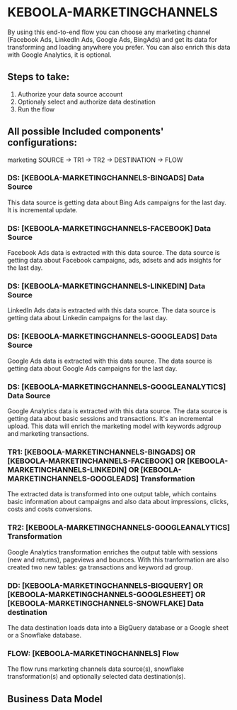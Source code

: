 # KEBOOLA-MARKETINGCHANNELS

By using this end-to-end flow you can choose any marketing channel (Facebook Ads, LinkedIn Ads, Google Ads, BingAds) and get its data for transforming and loading anywhere you prefer. You can also enrich this data with Google Analytics, it is optional.

## Steps to take:
1. Authorize your data source account
2. Optionaly select and authorize data destination
3. Run the flow

## All possible Included components' configurations:

marketing SOURCE -> TR1 -> TR2 -> DESTINATION -> FLOW

### DS: [KEBOOLA-MARKETINGCHANNELS-BINGADS] Data Source

This data source is getting data about Bing Ads campaigns for the last day. It is incremental update.

### DS: [KEBOOLA-MARKETINGCHANNELS-FACEBOOK] Data Source

Facebook Ads data is extracted with this data source. The data source is getting data about Facebook campaigns, ads, adsets and ads insights for the last day.

### DS: [KEBOOLA-MARKETINGCHANNELS-LINKEDIN] Data Source

LinkedIn Ads data is extracted with this data source. The data source is getting data about Linkedin campaigns for the last day.

### DS: [KEBOOLA-MARKETINGCHANNELS-GOOGLEADS] Data Source

Google Ads data is extracted with this data source. The data source is getting data about Google Ads campaigns for the last day.

### DS: [KEBOOLA-MARKETINGCHANNELS-GOOGLEANALYTICS] Data Source

Google Analytics data is extracted with this data source. The data source is getting data about basic sessions and transactions. It's an incremental upload. This data will enrich the marketing model with keywords adgroup and marketing transactions.

### TR1: [KEBOOLA-MARKETINCHANNELS-BINGADS] OR [KEBOOLA-MARKETINCHANNELS-FACEBOOK] OR [KEBOOLA-MARKETINCHANNELS-LINKEDIN] OR [KEBOOLA-MARKETINCHANNELS-GOOGLEADS]  Transformation

The extracted data is transformed into one output table, which contains basic information about campaigns and also data about impressions, clicks, costs and costs conversions.

### TR2: [KEBOOLA-MARKETINGCHANNELS-GOOGLEANALYTICS] Transformation

Google Analytics transformation enriches the output table with sessions (new and returns), pageviews and bounces. With this tranformation are also created two new tables: ga transactions and keyword ad group.

### DD: [KEBOOLA-MARKETINGCHANNELS-BIGQUERY] OR [KEBOOLA-MARKETINGCHANNELS-GOOGLESHEET] OR [KEBOOLA-MARKETINGCHANNELS-SNOWFLAKE] Data destination

The data destination loads data into a BigQuery database or a Google sheet or a Snowflake database.

### FLOW: [KEBOOLA-MARKETINGCHANNELS] Flow

The flow runs marketing channels data source(s), snowflake transformation(s) and optionally selected data destination(s).

## Business Data Model




